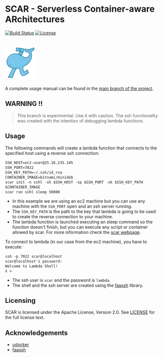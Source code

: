 # SCAR - Serverless Container-aware ARchitectures

[![Build Status](https://travis-ci.org/grycap/scar.svg?branch=master)](https://travis-ci.org/grycap/scar)
[![License](https://img.shields.io/badge/license-Apache%202-blue.svg)](https://www.apache.org/licenses/LICENSE-2.0)

# ![SCAR](scar-logo.png)

A complete usage manual can be found in the [main branch of the project](https://github.com/grycap/scar).

## WARNING !!
> This branch is experimental. Use it with caution.
> The ssh functionality was created with the intention of debugging lambda functions.

## Usage

The following commands will create a lambda function that connects to the specified host using a reverse ssh connection:
```
SSH_HOST=ec2-user@25.16.235.145
SSH_PORT=7022
SSH_KEY_PATH=~/.ssh/id_rsa
CONTAINER_IMAGE=bitnami/minideb
scar init -n sshl -sh $SSH_HOST -sp $SSH_PORT -sk $SSH_KEY_PATH $CONTAINER_IMAGE
scar run sshl sleep 50000
```
* In this example we are using an ec2 machine but you can use any machine with the `SSH_PORT` open and an ssh server running.
* The `SSH_KEY_PATH` is the path to the key that lambda is going to be used to create the reverse connection to your machine.
* The lambda function is launched executing an sleep command so the function doesn't finish, but you can execute any script or container allowed by scar. For more information check the [scar webpage](https://grycap.github.io/scar/).

To connect to lambda (in our case from the ec2 machine), you have to execute:
```
ssh -p 7022 scar@localhost
scar@localhost's password:
Welcome to Lambda Shell!
λ >
```
* The ssh user is `scar` and the password is `lambda`.
* The shell and the ssh server are created using the [faassh](https://github.com/smithclay/faassh) library.


## Licensing

SCAR is licensed under the Apache License, Version 2.0. See
[LICENSE](https://github.com/grycap/scar/blob/master/LICENSE) for the full
license text.

## Acknowledgements

* [udocker](https://github.com/indigo-dc/udocker)
* [faassh](https://github.com/smithclay/faassh)

